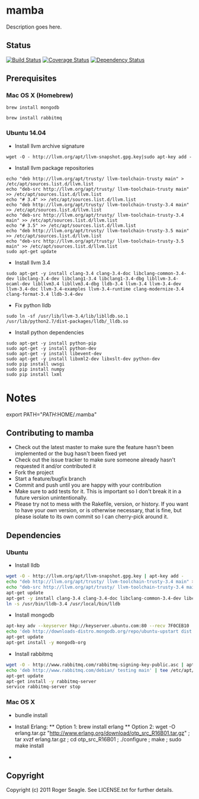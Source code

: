 # mamba

Description goes here.

## Status
[![Build Status](https://travis-ci.org/rogwfu/mamba.png)](https://travis-ci.org/rogwfu/mamba)
[![Coverage Status](https://coveralls.io/repos/rogwfu/mamba/badge.png)](https://coveralls.io/r/rogwfu/mamba)
[![Dependency Status](https://www.versioneye.com/user/projects/543603aab2a9c5dd3d000092/badge.svg?style=flat)](https://www.versioneye.com/user/projects/543603aab2a9c5dd3d000092)

## Prerequisites

### Mac OS X (Homebrew)
```
brew install mongodb
```

```
brew install rabbitmq
```

### Ubuntu 14.04

* Install llvm archive signature
```
wget -O - http://llvm.org/apt/llvm-snapshot.gpg.key|sudo apt-key add -
```
* Install llvm package repositories 
```
echo "deb http://llvm.org/apt/trusty/ llvm-toolchain-trusty main" > /etc/apt/sources.list.d/llvm.list
echo "deb-src http://llvm.org/apt/trusty/ llvm-toolchain-trusty main" >> /etc/apt/sources.list.d/llvm.list
echo "# 3.4" >> /etc/apt/sources.list.d/llvm.list
echo "deb http://llvm.org/apt/trusty/ llvm-toolchain-trusty-3.4 main" >> /etc/apt/sources.list.d/llvm.list
echo "deb-src http://llvm.org/apt/trusty/ llvm-toolchain-trusty-3.4 main" >> /etc/apt/sources.list.d/llvm.list
echo "# 3.5" >> /etc/apt/sources.list.d/llvm.list
echo "deb http://llvm.org/apt/trusty/ llvm-toolchain-trusty-3.5 main" >> /etc/apt/sources.list.d/llvm.list
echo "deb-src http://llvm.org/apt/trusty/ llvm-toolchain-trusty-3.5 main" >> /etc/apt/sources.list.d/llvm.list
sudo apt-get update
```

* Install llvm 3.4
```
sudo apt-get -y install clang-3.4 clang-3.4-doc libclang-common-3.4-dev libclang-3.4-dev libclang1-3.4 libclang1-3.4-dbg libllvm-3.4-ocaml-dev libllvm3.4 libllvm3.4-dbg lldb-3.4 llvm-3.4 llvm-3.4-dev llvm-3.4-doc llvm-3.4-examples llvm-3.4-runtime clang-modernize-3.4 clang-format-3.4 lldb-3.4-dev
```

* Fix python lldb
```
sudo ln -sf /usr/lib/llvm-3.4/lib/liblldb.so.1  /usr/lib/python2.7/dist-packages/lldb/_lldb.so
```

* Install python dependencies
```
sudo apt-get -y install python-pip
sudo apt-get -y install python-dev
sudo apt-get -y install libevent-dev
sudo apt-get -y install libxml2-dev libxslt-dev python-dev
sudo pip install uwsgi
sudo pip install numpy
sudo pip install lxml
```

# Notes
export PATH="$PATH:$HOME/.mamba"


## Contributing to mamba
 
* Check out the latest master to make sure the feature hasn't been implemented or the bug hasn't been fixed yet
* Check out the issue tracker to make sure someone already hasn't requested it and/or contributed it
* Fork the project
* Start a feature/bugfix branch
* Commit and push until you are happy with your contribution
* Make sure to add tests for it. This is important so I don't break it in a future version unintentionally.
* Please try not to mess with the Rakefile, version, or history. If you want to have your own version, or is otherwise necessary, that is fine, but please isolate to its own commit so I can cherry-pick around it.

## Dependencies

### Ubuntu
* Install lldb
```bash
wget -O - http://llvm.org/apt/llvm-snapshot.gpg.key | apt-key add -
echo "deb http://llvm.org/apt/trusty/ llvm-toolchain-trusty-3.4 main" >> /etc/apt/llvm.list
echo "deb-src http://llvm.org/apt/trusty/ llvm-toolchain-trusty-3.4 main" >> /etc/apt/llvm.list
apt-get update
apt-get -y install clang-3.4 clang-3.4-doc libclang-common-3.4-dev libclang-3.4-dev libclang1-3.4 libclang1-3.4-dbg libllvm-3.4-ocaml-dev libllvm3.4 libllvm3.4-dbg lldb-3.4 llvm-3.4 llvm-3.4-dev llvm-3.4-doc llvm-3.4-examples llvm-3.4-runtime clang-modernize-3.4 clang-format-3.4 python-clang-3.4 lldb-3.4-dev
ln -s /usr/bin/lldb-3.4 /usr/local/bin/lldb
```

* Install mongodb
```bash
apt-key adv --keyserver hkp://keyserver.ubuntu.com:80 --recv 7F0CEB10
echo 'deb http://downloads-distro.mongodb.org/repo/ubuntu-upstart dist 10gen' | tee /etc/apt/sources.list.d/mongodb.list
apt-get update
apt-get install -y mongodb-org
```

* Install rabbitmq
```bash
wget -O - http://www.rabbitmq.com/rabbitmq-signing-key-public.asc | apt-key add -
echo 'deb http://www.rabbitmq.com/debian/ testing main' | tee /etc/apt/sources.list.d/rabbitmq.list
apt-get update
apt-get install -y rabbitmq-server
service rabbitmq-server stop
```
### Mac OS X
* bundle install
* Install Erlang:
** Option 1: brew install erlang
** Option 2: wget -O erlang.tar.gz "http://www.erlang.org/download/otp_src_R16B01.tar.gz" ; tar xvzf erlang.tar.gz ; cd otp_src_R16B01 ; ./configure ; make ; sudo make install 

*
## Copyright

Copyright (c) 2011 Roger Seagle. See LICENSE.txt for
further details.

